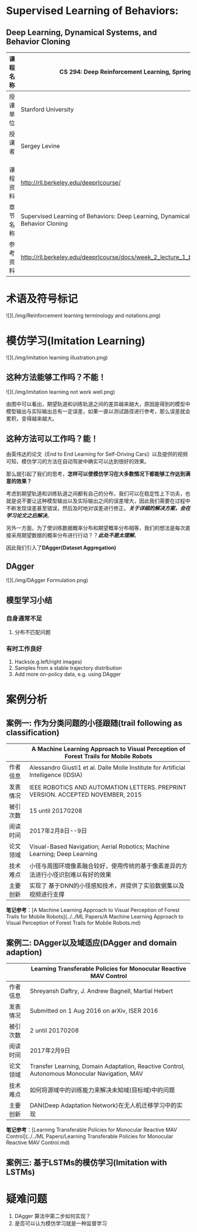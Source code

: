 # Supervised Learning of Behaviors:  
## Deep Learning, Dynamical Systems, and Behavior Cloning

| 课程名称 | CS 294: Deep Reinforcement Learning, Spring 2017 | 
| ------- | ---------------------------------- |
| 授课单位 | Stanford University |
| 授课者   | Sergey Levine      |  
| 课程资料 | http://rll.berkeley.edu/deeprlcourse/ |
| 章节名称 | Supervised Learning of Behaviors: Deep Learning, Dynamical Systems, and Behavior Cloning |
| 参考资料 | http://rll.berkeley.edu/deeprlcourse/docs/week_2_lecture_1_behavior_cloning.pdf |

# 术语及符号标记
![](./img/Reinforcement learning terminology and notations.png)

# 模仿学习(Imitation Learning)
![](./img/imitation learning illustration.png)

## 这种方法能够工作吗？不能！
![](./img/imitation learning not work well.png)

由图中可以看出，期望轨道和训练轨道之间的差异越来越大，原因是得到的模型中模型输出与实际输出总有一定误差，如果一直以测试路径进行参考，那么误差就会累积，变得越来越大。

## 这种方法可以工作吗？能！
由英伟达的论文《End to End Learning for Self-Driving Cars》以及提供的视频可知，模仿学习的方法在自动驾驶中确实可以达到很好的效果。

那么就引起了我们的思考，**怎样可以使模仿学习在大多数情况下都能够工作达到满意的效果？**

考虑到期望轨道和训练轨道之间都有自己的分布，我们可以在稳定性上下功夫，也就是说不要让这种模型输出以及实际输出之间的误差增大，因此我们需要在过程中不断发现误差甚至错误，然后及时地对误差进行修正。***关于详细的解决方案，会在学习论文之后解决***。

另外一方面，为了使训练数据概率分布和期望概率分布相等，我们的想法是每次直接采用期望数据的概率分布进行行动？？***此处不是太理解***。

因此我们引入了**DAgger(Dataset Aggregation)**

## DAgger
![](./img/DAgger Formulation.png)

## 模型学习小结
### 自身通常不足
1. 分布不匹配问题

### 有时工作良好
1. Hacks(e.g.left/right images)
2. Samples from a stable trajectory distribution
3. Add more on-policy data, e.g. using DAgger

# 案例分析
## 案例一: 作为分类问题的小径跟随(trail following as classification)
|               | A Machine Learning Approach to Visual Perception of Forest Trails for Mobile Robots |
| ------------- | -------------            |
| 作者信息 |  Alessandro Giusti1 et al. Dalle Molle Institute for Artificial Intelligence (IDSIA)  |
| 发表情况 |  IEEE ROBOTICS AND AUTOMATION LETTERS. PREPRINT VERSION. ACCEPTED NOVEMBER, 2015      |
| 被引次数 | 15 until 20170208             |
| 阅读时间 | 2017年2月8日--9日              |
| 论文领域 | Visual-Based Navigation; Aerial Robotics; Machine Learning; Deep Learning        |  
| 技术难点 | 小径与周围环境像素融合较好，使用传统的基于像素差异的方法进行小径识别难以有好的效果       |
| 主要创新 | 实现了 基于DNN的小径感知技术，并提供了实验数据集以及视频进行支撑 |
**笔记参考**：[A Machine Learning Approach to Visual Perception of Forest Trails for Mobile Robots](../../ML Papers/A Machine Learning Approach to Visual Perception of Forest Trails for Mobile Robots.md)


## 案例二: DAgger以及域适应(DAgger and domain adaption)
|               | Learning Transferable Policies for Monocular Reactive MAV Control |
| ------------- | -------------            |
| 作者信息 | Shreyansh Daftry, J. Andrew Bagnell, Martial Hebert  |
| 发表情况 | Submitted on 1 Aug 2016 on arXiv, ISER 2016      |
| 被引次数 | 2 until 20170208             |
| 阅读时间 | 2017年2月9日              |
| 论文领域 | Transfer Learning, Domain Adaptation, Reactive Control, Autonomous Monocular Navigation, MAV |  
| 技术难点 | 如何将源域中的训练能力来解决未知域(目标域)中的问题 |
| 主要创新 | DAN(Deep Adaptation Network)在无人机迁移学习中的实现 |
**笔记参考**：[Learning Transferable Policies for Monocular Reactive MAV Control](../../ML Papers/Learning Transferable Policies for Monocular Reactive MAV Control.md)


## 案例三: 基于LSTMs的模仿学习(Imitation with LSTMs)


# 疑难问题 
1. DAgger 算法中第二步如何实现？
2. 是否可以认为模仿学习就是一种监督学习 
